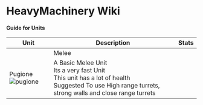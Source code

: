 # HeavyMachinery Wiki

**Guide for Units**

| **Unit** | **Description** | **Stats**|
|---|---|---|
||Melee||
| Pugione ![pugione](https://github.com/Zeniku/HeavyMachinery-Wiki/blob/master/images/units/pugione-full.png) |A Basic Melee Unit <br /> Its a very fast Unit <br /> This unit has a lot of health <br/> Suggested To use High range turrets, strong walls and close range turrets|